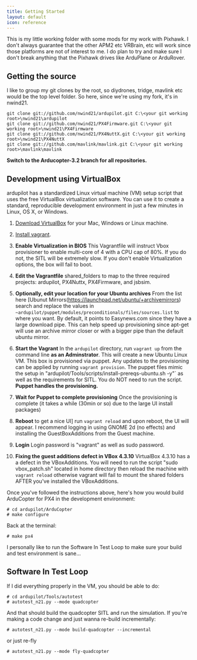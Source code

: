 ```yaml
---
title: Getting Started
layout: default
icon: reference
---
```


This is my little working folder with some mods for my work with Pixhawk.  I don't always guarantee that the other APM2 etc VRBrain, etc will work since those platforms are not of interest to me.  I do plan to try and make sure I don't break anything that the Pixhawk drives like ArduPlane or ArduRover.

## Getting the source

I like to group my git clones by the root, so diydrones, tridge, mavlink etc would be the top level folder. So here, since we're using my fork, it's in nwind21.

```
git clone git://github.com/nwind21/ardupilot.git C:\<your git working root>\nwind21\ardupilot
git clone git://github.com/nwind21/PX4Firmware.git C:\<your git working root>\nwind21\PX4Firmware
git clone git://github.com/nwind21/PX4NuttX.git C:\<your git working root>\nwind21\PX4NuttX
git clone git://github.com/mavlink/mavlink.git C:\<your git working root>\mavlink\mavlink
```

<strong>Switch to the Arducopter-3.2 branch for all repositories.</strong>

## Development using VirtualBox

ardupilot has a standardized Linux virtual machine (VM) setup script that uses the free VirtualBox virtualization software.  You can use it to create a standard, reproducible development environment in just a few minutes in Linux, OS X, or Windows.

 1. [Download VirtualBox](https://www.virtualbox.org/wiki/Downloads)
 for your Mac, Windows or Linux machine.

 2. [Install vagrant](http://docs.vagrantup.com/v2/installation/).

 3. <strong>Enable Virtualization in BIOS</strong>  This Vagrantfile will instruct Vbox provisioner to enable multi-core of 4 with a CPU cap of 80%. If you do not, the SITL will be extremely slow.  If you don't enable Virtualization options, the box will fail to boot.

 4. <strong>Edit the Vagrantfile</strong> shared_folders to map to the three required projects: ardupilot, PX4Nuttx, PX4Firmware, and jsbsim.

 5. <strong>Optionally, edit your location for your Ubuntu archives</strong> From the list here [Ubunut Mirrors(https://launchpad.net/ubuntu/+archivemirrors) search and replace the values in `~ardupilot/puppet/modules/preconditionals/files/sources.list` to where you want.  By default, it points to Easynews.com since they have a large download pipe. This can help speed up provisioning since apt-get will use an archive mirror closer or with a bigger pipe than the default ubuntu mirror.

 5. <strong>Start the Vagrant</strong> In the `ardupilot` directory, run `vagrant up` from the command line <strong>as an Adminstrator</strong>.  This will create a new Ubuntu Linux VM.  This box is provisioned via puppet. Any updates to the provisioning can be applied by running `vagrant provision`. The puppet files mimic the setup in "ardupilot/Tools/scripts/install-prereqs-ubuntu.sh -y"` as well as the requirements for SITL.  You do NOT need to run the script.  <strong>Puppet handles the provisioning.</strong>

 6. <strong>Wait for Puppet to complete provisioning</strong> Once the provisioning is complete (it takes a while (30min or so) due to the large UI install packages)

 7. <strong>Reboot</strong> to get a nice UI] run `vagrant reload` and upon reboot, the UI will appear. I recommend logging in using GNOME 2d (no effects) and installing the
 GuestBoxAdditions from the Guest machine.

 8. <strong>Login</strong> Login password is "vagrant" as well as sudo password.

 9. <strong>Fixing the guest additions defect in VBox 4.3.10</strong> VirtualBox 4.3.10 has a a defect in the VBoxAdditions.  You will need to run the script "sudo vbox_patch.sh" located in
 home directory then reload the machine with `vagrant reload` otherwise vagrant will fail to mount the shared folders AFTER you've installed the VBoxAdditions.

Once you've followed the instructions above, here's how you would build ArduCopter for PX4 in the development environment:

```
# cd ardupilot/ArduCopter
# make configure
```

Back at the terminal:

```
# make px4
```

I personally like to run the Software In Test Loop to make sure your build and test environment is sane...

## Software In Test Loop

If I did everything properly in the VM, you should be able to do:

```
# cd ardupilot/Tools/autotest
# autotest_n21.py --mode quadcopter
```

And that should build the quadcopter SITL and run the simulation.  If you're making a code change and just wanna re-build incrementally:

```
# autotest_n21.py --mode build-quadcopter --incremental
```

or just re-fly

```
# autotest_n21.py --mode fly-quadcopter
```
